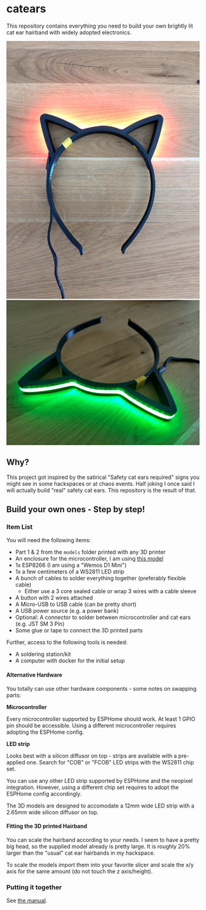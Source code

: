 # catears

This repository contains everything you need to build your own brightly lit cat ear hairband with widely adopted electronics.

![](media/catears-front.jpg)
![](media/catears-top.jpg)

## Why?

This project got inspired by the satirical "Safety cat ears required" signs you might see in some hackspaces or at chaos events. Half joking I once said I will actually build "real" safety cat ears. This repository is the result of that.

## Build your own ones - Step by step!

### Item List

You will need the following items:

- Part 1 & 2 from the `models` folder printed with any 3D printer
- An enclosure for the microcontroller, I am using [this model](https://www.thingiverse.com/thing:4802020)
- 1x ESP8266 (I am using a "Wemos D1 Mini")
- 1x a few centimeters of a WS2811 LED strip 
- A bunch of cables to solder everything together (preferably flexible cable)
  - Either use a 3 core sealed cable or wrap 3 wires with a cable sleeve
- A button with 2 wires attached
- A Micro-USB to USB cable (can be pretty short)
- A USB power source (e.g. a power bank)
- Optional: A connector to solder between microcontroller and cat ears (e.g. JST SM 3 Pin)
- Some glue or tape to connect the 3D printed parts

Further, access to the following tools is needed:

- A soldering station/kit
- A computer with docker for the initial setup

#### Alternative Hardware

You totally can use other hardware components - some notes on swapping parts:

**Microcontroller**

Every microcontroller supported by ESPHome should work. At least 1 GPIO pin should be accessible. Using a different microcontroller requires adopting the ESPHome config.

**LED strip**

Looks best with a silicon diffusor on top - strips are available with a pre-applied one. Search for "COB" or "FCOB" LED strips with the WS2811 chip set.

You can use any other LED strip supported by ESPHome and the neopixel integration. However, using a different chip set requires to adopt the ESPHome config accordingly.

The 3D models are designed to accomodate a 12mm wide LED strip with a 2.65mm wide silicon diffusor on top.

#### Fitting the 3D printed Hairband

You can scale the hairband according to your needs. I seem to have a pretty big head, so the supplied model already is pretty large. It is roughly 20% larger than the "usual" cat ear hairbands in my hackspace. 

To scale the models import them into your favorite slicer and scale the x/y axis for the same amount (do not touch the z axis/height).

### Putting it together

See [the manual](./manual.md).
